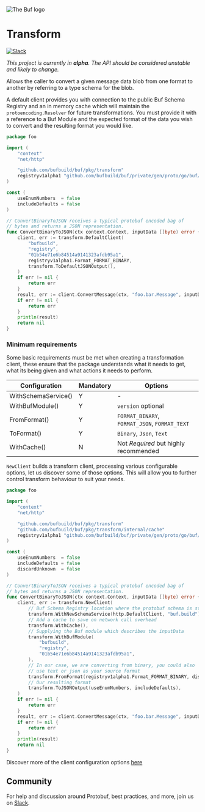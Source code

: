 ![The Buf logo](../../.github/buf-logo.svg)

# Transform

[![Slack](https://img.shields.io/badge/slack-buf-%23e01563)][badges_slack]

_This project is currently in **alpha**. The API should be considered unstable and likely to change._

Allows the caller to convert a given message data blob from one format to
another by referring to a type schema for the blob.

A default client provides you with connection to the public Buf Schema Registry
and an in memory cache which will maintain the `protoencoding.Resolver` for
future transformations. You must provide it with a reference to a Buf Module and
the expected format of the data you wish to convert and the resulting format you
would like.

```go
package foo

import (
	"context"
	"net/http"

	"github.com/bufbuild/buf/pkg/transform"
	registryv1alpha1 "github.com/bufbuild/buf/private/gen/proto/go/buf/alpha/registry/v1alpha1"
)

const (
	useEnumNumbers  = false
	includeDefaults = false
)

// ConvertBinaryToJSON receives a typical protobuf encoded bag of 
// bytes and returns a JSON representation. 
func ConvertBinaryToJSON(ctx context.Context, inputData []byte) error {
	client, err := transform.DefaultClient(
		"bufbuild",
		"registry",
		"01b54e71e6b84514a9141323afdb95a1",
		registryv1alpha1.Format_FORMAT_BINARY,
		transform.ToDefaultJSONOutput(),
	)
	if err != nil {
		return err
	}
	result, err := client.ConvertMessage(ctx, "foo.bar.Message", inputData)
	if err != nil {
		return err
	}
	println(result)
	return nil
}
```

### Minimum requirements

Some basic requirements must be met when creating a transformation client, these
ensure that the package understands what it needs to get, what its being given
and what actions it needs to perform.

| Configuration       | Mandatory | Options                                       |
|---------------------|-----------|-----------------------------------------------|
| WithSchemaService() | Y         | -                                             |
| WithBufModule()     | Y         | `version` optional                            |
| FromFormat()        | Y         | `FORMAT_BINARY`, `FORMAT_JSON`, `FORMAT_TEXT` |
| ToFormat()          | Y         | `Binary`, `Json`, `Text`                      |
| WithCache()         | N         | Not _Required_ but highly recommended         |

`NewClient` builds a transform client, processing various configurable options,
let us discover some of those options. This will allow you to further control
transform behaviour to suit your needs.

```go
package foo

import (
	"context"
	"net/http"

	"github.com/bufbuild/buf/pkg/transform"
	"github.com/bufbuild/buf/pkg/transform/internal/cache"
	registryv1alpha1 "github.com/bufbuild/buf/private/gen/proto/go/buf/alpha/registry/v1alpha1"
)

const (
	useEnumNumbers  = false
	includeDefaults = false
	discardUnknown  = false
)

// ConvertBinaryToJSON receives a typical protobuf encoded bag of 
// bytes and returns a JSON representation. 
func ConvertBinaryToJSON(ctx context.Context, inputData []byte) error {
	client, err := transform.NewClient(
		// Buf Schema Registry location where the protobuf schema is stored 
		transform.WithNewSchemaService(http.DefaultClient, "buf.build"),
		// Add a cache to save on network call overhead
		transform.WithCache(),
		// Supplying the Buf module which describes the inputData
		transform.WithBufModule(
			"bufbuild",
			"registry",
			"01b54e71e6b84514a9141323afdb95a1",
		),
		// In our case, we are converting from binary, you could also 
		// use text or json as your source format
		transform.FromFormat(registryv1alpha1.Format_FORMAT_BINARY, discardUnknown),
		// Our resulting format
		transform.ToJSONOutput(useEnumNumbers, includeDefaults),
	)
	if err != nil {
		return err
	}
	result, err := client.ConvertMessage(ctx, "foo.bar.Message", inputData)
	if err != nil {
		return err
	}
	println(result)
	return nil
}

```

Discover more of the client configuration options [here](docs/client.md)

## Community

For help and discussion around Protobuf, best practices, and more, join us on [Slack][badges_slack].

[badges_slack]: https://join.slack.com/t/bufbuild/shared_invite/zt-f5k547ki-dW9LjSwEnl6qTzbyZtPojw
